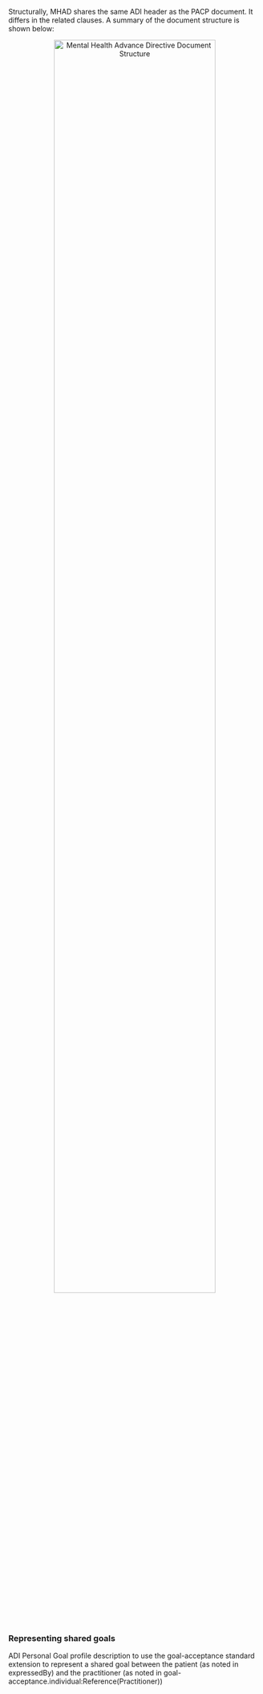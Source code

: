 
Structurally, MHAD shares the same ADI header as the PACP document. It differs in the related clauses. A summary of the document structure is shown below:

<p align="center">
    <img src="./adi_mhad.png" alt="Mental Health Advance Directive Document Structure" style="width: 80%; float: none; vertical-align: middle;"/>
</p>

<br clear="all" />

### Representing shared goals

ADI Personal Goal profile description to use the goal-acceptance standard extension to represent  a shared goal between the patient (as noted in expressedBy) and the practitioner (as noted in goal-acceptance.individual:Reference(Practitioner))

